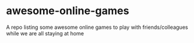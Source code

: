 # awesome-online-games
A repo listing some awesome online games to play with friends/colleagues while we are all staying at home
